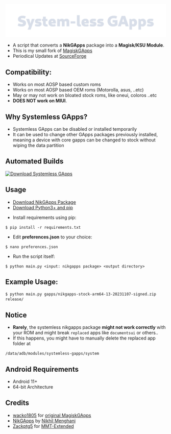 ![System-less GApps](sg.png "System-less GApps")

 - A script that converts a **NikGApps** package into a **Magisk/KSU Module**.
 - This is my small fork of [MagiskGApps](https://github.com/wacko1805/MagiskGapps)
 - Periodical Updates at [SourceForge](https://sourceforge.net/projects/systemless-gapps/)

## Compatibility:

 - Works on most AOSP based custom roms
 - Works on most AOSP based OEM roms (Motorolla, asus, ..etc)
 - May or may not work on bloated stock roms, like oneui, coloros ..etc
  - **DOES NOT work on MIUI**.

## Why Systemless GApps?

 - Systemless GApps can be disabled or installed temporarily 
 - It can be used to change other GApps packages previously installed, meaning a device with core gapps can be changed to stock without wiping the data partition

## Automated Builds
[![Download Systemless GApps](https://a.fsdn.com/con/app/sf-download-button)](https://sourceforge.net/projects/systemless-gapps/files)

## Usage
 - [Download NikGApps Package](https://nikgapps.com/downloads)
 - [Download Python3+ and pip](https://www.python.org/downloads/)

 * Install requirements using pip:
 ```shell
 $ pip install -r requirements.txt
 ```

 * Edit **preferences.json** to your choice:
 ```shell
 $ nano preferences.json
 ```

* Run the script itself:
 ```shell
 $ python main.py <input: nikgapps package> <output directory>
 ```

## Example Usage:
 ```shell
 $ python main.py gapps/nikgapps-stock-arm64-13-20231107-signed.zip release/
 ```

## Notice
 - **Rarely**, the systemless nikgapps package __might not work correctly__ with your ROM 
   and might break `replaced` apps like `documentsui` or others..
 - If this happens, you might have to manually delete the replaced app folder at 
 ```shell
 /data/adb/modules/systemless-gapps/system
 ```

## Android Requirements
 - Android 11+
 - 64-bit Architecture 

## Credits

 * [wacko1805](https://github.com/wacko1805) for [original MagiskGApps](https://github.com/wacko1805/MagiskGapps)
 * [NikGApps](https://nikgapps.com/) by [Nikhil Menghani](https://t.me/inikhilmenghani)
 * [Zackptg5](https://github.com/Zackptg5/) for [MMT-Extended](https://github.com/Zackptg5/MMT-Extended)
